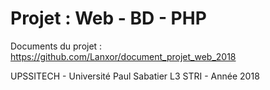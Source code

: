 # Projet : Web - BD - PHP

Documents du projet : https://github.com/Lanxor/document_projet_web_2018

UPSSITECH - Université Paul Sabatier
L3 STRI - Année 2018
